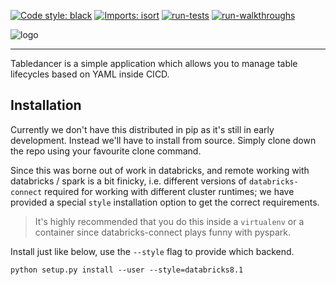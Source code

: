 [![Code style: black](https://img.shields.io/badge/code%20style-black-000000.svg)](https://github.com/psf/black)
[![Imports: isort](https://img.shields.io/badge/%20imports-isort-%231674b1?style=flat&labelColor=ef8336)](https://pycqa.github.io/isort/)
[![run-tests](https://github.com/codeBehindMe/tabledancer/actions/workflows/run-tests.yaml/badge.svg)](https://github.com/codeBehindMe/tabledancer/actions/workflows/run-tests.yaml)
[![run-walkthroughs](https://github.com/codeBehindMe/tabledancer/actions/workflows/run-walkthroughs.yaml/badge.svg)](https://github.com/codeBehindMe/tabledancer/actions/workflows/run-walkthroughs.yaml)

![logo](https://storage.googleapis.com/tabledancermedia/tabledancer_header_open_blush_large.png)

---
Tabledancer is a simple application which allows you to manage table lifecycles 
based on YAML inside CICD.

## Installation

Currently we don't have this distributed in pip as it's still in early 
development. Instead we'll have to install from source. Simply clone down the
repo using your favourite clone command.

Since this was borne out of work in databricks, and remote working with 
databricks / spark is a bit finicky, i.e. different versions of 
`databricks-connect` required for working with different cluster runtimes; we
have provided a special `style` installation option to get the correct 
requirements.

> It's highly recommended that you do this inside a `virtualenv` or a container
> since databricks-connect plays funny with pyspark. 

Install just like below, use the `--style` flag to provide which backend.

```
python setup.py install --user --style=databricks8.1
```